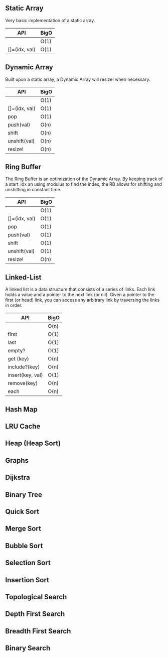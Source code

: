## Static Array

Very basic implementation of a static array.

| API           | BigO
| --------------|--------------|
| [](idx)       | O(1)         |
| []=(idx, val) | O(1)         |


## Dynamic Array

Built upon a static array, a Dynamic Array will resize! when necessary.

| API           | BigO
| --------------|--------------|
| [](idx)       | O(1)         |
| []=(idx, val) | O(1)         |
| pop           | O(1)         |
| push(val)     | O(n)         |
| shift         | O(n)         |
| unshift(val)  | O(n)         |
| resize!       | O(n)         |

## Ring Buffer

The Ring Buffer is an optimization of the Dynamic Array. By keeping track of a start_idx
an using modulus to find the index, the RB allows for shifting and unshifting in constant time.

| API           | BigO
| --------------|--------------|
| [](idx)       | O(1)         |
| []=(idx, val) | O(1)         |
| pop           | O(1)         |
| push(val)     | O(1)         |
| shift         | O(1)         |
| unshift(val)  | O(1)         |
| resize!       | O(n)         |

## Linked-List

A linked list is a data structure that consists of a series of links. Each link holds a value and a pointer to the next link (or nil). Given a pointer to the first (or head) link, you can access any arbitrary link by traversing the links in order.

| API             | BigO
| ----------------|--------------|
| [](idx)         | O(n)         |
| first           | O(1)         |
| last            | O(1)         |
| empty?          | O(1)         |
| get (key)       | O(n)         |
| include?(key)   | O(n)         |
| insert(key, val)| O(1)         |
| remove(key)     | O(n)         |
| each            | O(n)         |

## Hash Map

## LRU Cache

## Heap (Heap Sort)

## Graphs

## Dijkstra

## Binary Tree

## Quick Sort

## Merge Sort

## Bubble Sort

## Selection Sort

## Insertion Sort

## Topological Search

## Depth First Search

## Breadth First Search

## Binary Search
